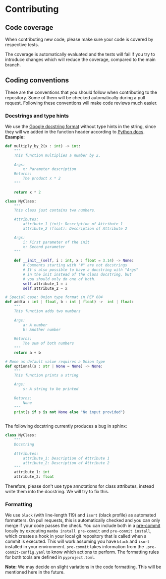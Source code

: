 # Contributing

## Code coverage

When contributing new code, please make sure your code is covered by respective tests.

The coverage is automatically evaluated and the tests will fail if you try to introduce changes which will reduce the coverage, compared to the main branch.

## Coding conventions

These are the conventions that you should follow when contributing to the repository. Some of them will be checked automatically during a pull request. Following these conventions will make code reviews much easier.

### Docstrings and type hints

We use the [Google docstring format](https://www.sphinx-doc.org/en/master/usage/extensions/example_google.html) without type hints in the string, since they will we added in the function header according to [Python docs](https://docs.python.org/3/library/typing.html). 
**Example:**

```python
def multiply_by_2(x : int) -> int:
    """
    This function multiplies a number by 2.
    
    Args:
        x: Parameter description
    Returns:
        The product x * 2
    """
    
    return x * 2

class MyClass:
    """
    This class just contains two numbers.

    Attributes:
        attribute_1 (int): Description of Attribute 1
        attribute_2 (float): Description of Attribute 2

    Args:
        i: First parameter of the init
        x: Second parameter
    """
    
    def __init__(self, i : int, x : float = 3.14) -> None:
        # Comments starting with "#" are not docstrings
        # It's also possible to have a docstring with "Args"
        # in the init instead of the class docstring, but 
        # you should only do one of both.
        self.attribute_1 = i
        self.attribute_2 = x

# Special case: Union type format in PEP 604
def add(a : int | float, b : int | float) ->  int | float:
    """
    This function adds two numbers
    
    Args:
        a: A number
        b: Another number
    
    Returns:
        The sum of both numbers
    """
    return a + b

# None as default value requires a Union type
def optional(s : str | None = None) -> None:
    """
    This function prints a string

    Args:
        s: A string to be printed
    
    Returns:
        None
    """
    print(s if s is not None else "No input provided")
    
```

The following docstring currently produces a bug in sphinx:

```python
class MyClass:
    """
    Docstring
 
    Attributes:
        attribute_1: Description of Attribute 1
        attribute_2: Description of Attribute 2
    """
    attribute_1: int
    attribute_2: float
```
Therefore, please don't use type annotations for class attributes, instead write them into the docstring. We will try to fix this.

### Formatting

We use `black` (with line-length 119) and `isort` (black profile) as automated formatters. On pull requests, this is automatically checked and you can only merge if your code passes the check. You can include both in a 
[pre-commit](https://pre-commit.com/) locally by executing `mamba install pre-commit` and `pre-commit install`, which creates a hook in your local git repository that is called when a commit is executed. 
This will work assuming you have `black` and `isort` installed in your environment. `pre-commit` takes information from the `.pre-commit-config.yaml` to know which actions to perform. The formatting rules for both tools are defined in `pyproject.toml`.

**Note:** We may decide on slight variations in the code formatting. This will be mentioned here in the future.
